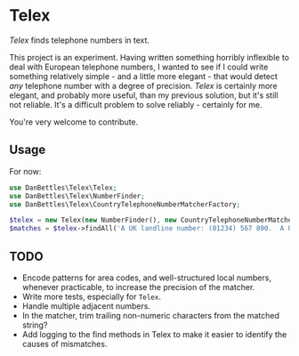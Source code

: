 # Telex

*Telex* finds telephone numbers in text.

This project is an experiment.  Having written something horribly inflexible to deal with European telephone numbers, I wanted to see if I could write something relatively simple - and a little more elegant - that would detect *any* telephone number with a degree of precision.  *Telex* is certainly more elegant, and probably more useful, than my previous solution, but it's still not reliable.  It's a difficult problem to solve reliably - certainly for me.

You're very welcome to contribute.

## Usage

For now:

```php
use DanBettles\Telex\Telex;
use DanBettles\Telex\NumberFinder;
use DanBettles\Telex\CountryTelephoneNumberMatcherFactory;

$telex = new Telex(new NumberFinder(), new CountryTelephoneNumberMatcherFactory());
$matches = $telex->findAll('A UK landline number: (01234) 567 890.  A UK mobile number: +44 (0)7123 456 789.');
```

## TODO

* Encode patterns for area codes, and well-structured local numbers, whenever practicable, to increase the precision of the matcher.
* Write more tests, especially for `Telex`.
* Handle multiple adjacent numbers.
* In the matcher, trim trailing non-numeric characters from the matched string?
* Add logging to the find methods in Telex to make it easier to identify the causes of mismatches.
